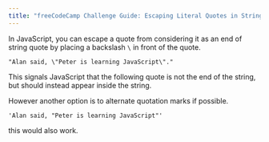 ```yaml
---
title: "freeCodeCamp Challenge Guide: Escaping Literal Quotes in Strings"
---
```


In JavaScript, you can escape a quote from considering it as an end of string quote by placing a backslash `\` in front of the quote.

    "Alan said, \"Peter is learning JavaScript\"."

This signals JavaScript that the following quote is not the end of the string, but should instead appear inside the string.

However another option is to alternate quotation marks if possible.

    'Alan said, "Peter is learning JavaScript"'

this would also work.
